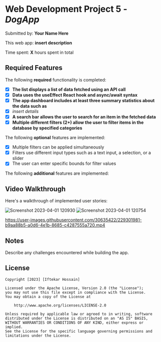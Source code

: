 # Web Development Project 5 - *DogApp*

Submitted by: **Your Name Here**

This web app: **insert description**

Time spent: **X** hours spent in total

## Required Features

The following **required** functionality is completed:

- [X] **The list displays a list of data fetched using an API call**
- [X] **Data uses the useEffect React hook and async/await syntax**
- [X] **The app dashboard includes at least three summary statistics about the data such as**
- [X] *insert details*
- [X] **A search bar allows the user to search for an item in the fetched data**
- [X] **Multiple different filters (2+) allow the user to filter items in the database by specified categories**

The following **optional** features are implemented:

- [X] Multiple filters can be applied simultaneously
- [X] Filters use different input types such as a text input, a selection, or a slider
- [X] The user can enter specific bounds for filter values

The following **additional** features are implemented:


## Video Walkthrough

Here's a walkthrough of implemented user stories:


![Screenshot 2023-04-01 120930](https://user-images.githubusercontent.com/30635422/229301950-87c5015a-c5e8-4570-a1b4-8b5004835c5f.png)
![Screenshot 2023-04-01 120754](https://user-images.githubusercontent.com/30635422/229301952-d415d32f-141c-40b5-b802-a124bb905424.png)



https://user-images.githubusercontent.com/30635422/229301981-b9aa88b5-a0d6-4e1b-8685-c4287555a720.mp4



## Notes

Describe any challenges encountered while building the app.

## License

    Copyright [2023] [Iftekar Hossain]

    Licensed under the Apache License, Version 2.0 (the "License");
    you may not use this file except in compliance with the License.
    You may obtain a copy of the License at

        http://www.apache.org/licenses/LICENSE-2.0

    Unless required by applicable law or agreed to in writing, software
    distributed under the License is distributed on an "AS IS" BASIS,
    WITHOUT WARRANTIES OR CONDITIONS OF ANY KIND, either express or implied.
    See the License for the specific language governing permissions and
    limitations under the License.
